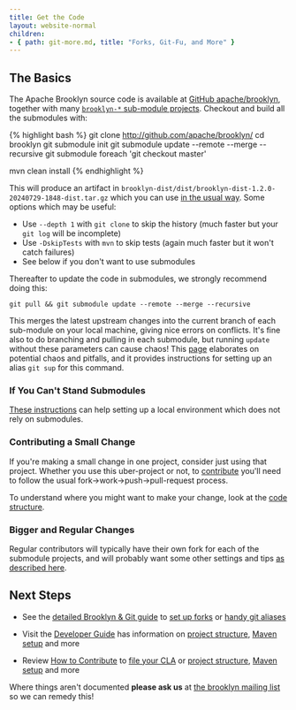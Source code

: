```yaml
---
title: Get the Code
layout: website-normal
children:
- { path: git-more.md, title: "Forks, Git-Fu, and More" }
---
```


## The Basics

The Apache Brooklyn source code is available at [GitHub apache/brooklyn](http://github.com/apache/brooklyn),
together with many [`brooklyn-*` sub-module projects](https://github.com/apache?query=brooklyn).
Checkout and build all the submodules with:

{% highlight bash %}
git clone http://github.com/apache/brooklyn/
cd brooklyn
git submodule init
git submodule update --remote --merge --recursive
git submodule foreach 'git checkout master'

mvn clean install
{% endhighlight %}

This will produce an artifact in `brooklyn-dist/dist/brooklyn-dist-1.2.0-20240729-1848-dist.tar.gz` <!-- BROOKLYN_VERSION -->
which you can use [in the usual way](/guide/start/running.html).
Some options which may be useful:

* Use `--depth 1` with `git clone` to skip the history (much faster but your `git log` will be incomplete)
* Use `-DskipTests` with `mvn` to skip tests (again much faster but it won't catch failures)
* See below if you don't want to use submodules

Thereafter to update the code in submodules, we strongly recommend doing this:

    git pull && git submodule update --remote --merge --recursive

This merges the latest upstream changes into the current branch of each sub-module on your local machine,
giving nice errors on conflicts.
It's fine also to do branching and pulling in each submodule,
but running `update` without these parameters can cause chaos!
This [page](git-more.html) elaborates on potential chaos and pitfalls,
and it provides instructions for setting up an alias `git sup` for this command.


### If You Can't Stand Submodules

[These instructions](git-more.html#not-using-submodules) can help setting up a local environment
which does not rely on submodules.


### Contributing a Small Change

If you're making a small change in one project, consider just using that project.
Whether you use this uber-project or not, to [contribute](../how-to-contribute.html) 
you'll need to follow the usual fork->work->push->pull-request process.

To understand where you might want to make your change,
look at the [code structure](/guide/dev/code/structure.html).


### Bigger and Regular Changes

Regular contributors will typically have their own fork for each of the submodule projects,
and will probably want some other settings and tips [as described here](git-more.html).

 
## Next Steps

* See the [detailed Brooklyn & Git guide](git-more.html) to 
  [set up forks](git-more.html#set-up-forks) or [handy git aliases](git-more.html#useful-aliases-and-commands)

* Visit the [Developer Guide](/guide/dev/) has information on 
  [project structure](/guide/dev/code/structure.html),
  [Maven setup](/guide/dev/env/maven-build.html) and more

* Review [How to Contribute](../how-to-contribute.html) 
  to [file your CLA](../how-to-contribute.html#contributor-license-agreement)
  or 
  [project structure](/guide/dev/code/structure.html),
  [Maven setup](/guide/dev/env/maven-build.html) and more

Where things aren't documented **please ask us** at 
[the brooklyn mailing list](https://mail-archives.apache.org/mod_mbox/brooklyn-dev/)
so we can remedy this!
